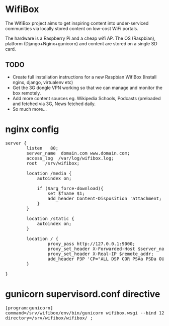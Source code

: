 WifiBox
=======

The WifiBox project aims to get inspiring content into under-serviced communities via locally stored content on low-cost WiFi portals.

The hardware is a Raspberry Pi and a cheap wifi AP. The OS (Raspbian), platform (Django+Nginx+gunicorn) and content are stored on a single SD card. 


TODO
---
* Create full installation instructions for a new Raspbian WifiBox (Install nginx, django, virtualenv etc)
* Get the 3G dongle VPN working so that we can manage and monitor the box remotely.
* Add more content sources eg. Wikipedia Schools, Podcasts (preloaded and fetched via 3G, News fetched daily.
* So much more...


nginx config
============
<pre>
server {
        listen   80;
        server_name  domain.com www.domain.com;
        access_log  /var/log/wifibox.log;
        root   /srv/wifibox;

        location /media {
            autoindex on;

            if ($arg_force-download){
                set $fname $1;
                add_header Content-Disposition 'attachment; filename="$fname"';
            }
        }

        location /static {
            autoindex on;
        }

        location / {
                proxy_pass http://127.0.0.1:9000;
                proxy_set_header X-Forwarded-Host $server_name;
                proxy_set_header X-Real-IP $remote_addr;
                add_header P3P 'CP="ALL DSP COR PSAa PSDa OUR NOR ONL UNI COM NAV"';
        }

}
</pre>

gunicorn supervisord.conf directive
=======
<pre>
[program:gunicorn]
command=/srv/wifibox/env/bin/gunicorn wifibox.wsgi --bind 127.0.0.1:9000 --pid /tmp/gunicorn.pid ;
directory=/srv/wifibox/wifibox/ ;
</pre>
